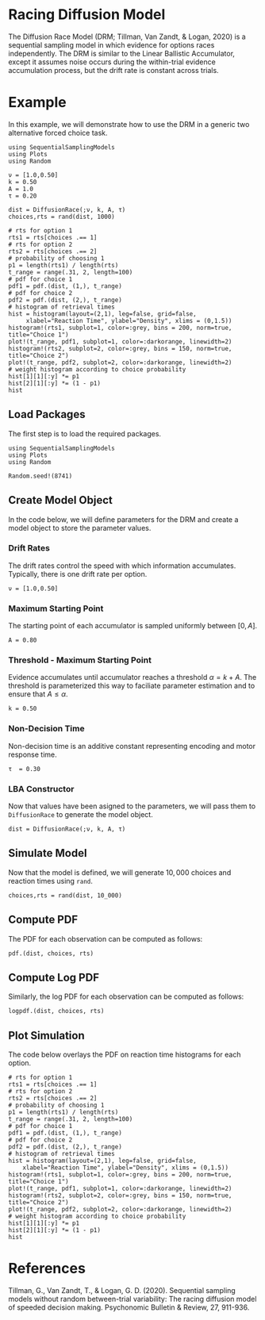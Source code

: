 # Racing Diffusion Model

The Diffusion Race Model (DRM; Tillman, Van Zandt, & Logan, 2020) is a sequential sampling model in which evidence for options races independently. The DRM is similar to the Linear Ballistic Accumulator, except it assumes noise occurs during the within-trial evidence accumulation process, but the drift rate is constant across trials. 

# Example
In this example, we will demonstrate how to use the DRM in a generic two alternative forced choice task. 
```@setup drm
using SequentialSamplingModels
using Plots
using Random

ν = [1.0,0.50]
k = 0.50
A = 1.0
τ = 0.20

dist = DiffusionRace(;ν, k, A, τ)
choices,rts = rand(dist, 1000)

# rts for option 1
rts1 = rts[choices .== 1]
# rts for option 2 
rts2 = rts[choices .== 2]
# probability of choosing 1
p1 = length(rts1) / length(rts)
t_range = range(.31, 2, length=100)
# pdf for choice 1
pdf1 = pdf.(dist, (1,), t_range)
# pdf for choice 2
pdf2 = pdf.(dist, (2,), t_range)
# histogram of retrieval times
hist = histogram(layout=(2,1), leg=false, grid=false,
     xlabel="Reaction Time", ylabel="Density", xlims = (0,1.5))
histogram!(rts1, subplot=1, color=:grey, bins = 200, norm=true, title="Choice 1")
plot!(t_range, pdf1, subplot=1, color=:darkorange, linewidth=2)
histogram!(rts2, subplot=2, color=:grey, bins = 150, norm=true, title="Choice 2")
plot!(t_range, pdf2, subplot=2, color=:darkorange, linewidth=2)
# weight histogram according to choice probability
hist[1][1][:y] *= p1
hist[2][1][:y] *= (1 - p1)
hist
```

## Load Packages
The first step is to load the required packages.

```@example drm
using SequentialSamplingModels
using Plots
using Random

Random.seed!(8741)
```
## Create Model Object
In the code below, we will define parameters for the DRM and create a model object to store the parameter values. 

### Drift Rates

The drift rates control the speed with which information accumulates. Typically, there is one drift rate per option. 

```@example drm
ν = [1.0,0.50]
```

### Maximum Starting Point

The starting point of each accumulator is sampled uniformly between $[0,A]$.

```@example drm 
A = 0.80
```
### Threshold - Maximum Starting Point

Evidence accumulates until accumulator reaches a threshold $\alpha = k +A$. The threshold is parameterized this way to faciliate parameter estimation and to ensure that $A \le \alpha$.
```@example drm 
k = 0.50
```
### Non-Decision Time

Non-decision time is an additive constant representing encoding and motor response time. 
```@example drm 
τ  = 0.30
```
### LBA Constructor 

Now that values have been asigned to the parameters, we will pass them to `DiffusionRace` to generate the model object.

```@example drm 
dist = DiffusionRace(;ν, k, A, τ)
```
## Simulate Model

Now that the model is defined, we will generate $10,000$ choices and reaction times using `rand`. 

 ```@example drm 
 choices,rts = rand(dist, 10_000)
```
## Compute PDF
The PDF for each observation can be computed as follows:
 ```@example drm 
pdf.(dist, choices, rts)
```

## Compute Log PDF
Similarly, the log PDF for each observation can be computed as follows:

 ```@example drm 
logpdf.(dist, choices, rts)
```

## Plot Simulation
The code below overlays the PDF on reaction time histograms for each option.
 ```@example drm 
# rts for option 1
rts1 = rts[choices .== 1]
# rts for option 2 
rts2 = rts[choices .== 2]
# probability of choosing 1
p1 = length(rts1) / length(rts)
t_range = range(.31, 2, length=100)
# pdf for choice 1
pdf1 = pdf.(dist, (1,), t_range)
# pdf for choice 2
pdf2 = pdf.(dist, (2,), t_range)
# histogram of retrieval times
hist = histogram(layout=(2,1), leg=false, grid=false,
     xlabel="Reaction Time", ylabel="Density", xlims = (0,1.5))
histogram!(rts1, subplot=1, color=:grey, bins = 200, norm=true, title="Choice 1")
plot!(t_range, pdf1, subplot=1, color=:darkorange, linewidth=2)
histogram!(rts2, subplot=2, color=:grey, bins = 150, norm=true, title="Choice 2")
plot!(t_range, pdf2, subplot=2, color=:darkorange, linewidth=2)
# weight histogram according to choice probability
hist[1][1][:y] *= p1
hist[2][1][:y] *= (1 - p1)
hist
```
# References

Tillman, G., Van Zandt, T., & Logan, G. D. (2020). Sequential sampling
models without random between-trial variability: The racing diffusion model
of speeded decision making. Psychonomic Bulletin & Review, 27, 911-936.
